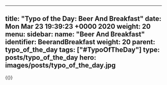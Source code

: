 
---
title: "Typo of the Day: Beer And Breakfast"
date: Mon Mar 23 19:39:23 +0000 2020
weight: 20
menu:
  sidebar:
    name: "Beer And Breakfast"
    identifier: BeerandBreakfast
    weight: 20
    parent: typo_of_the_day
tags: ["#TypoOfTheDay"]
type: posts/typo_of_the_day
hero: images/posts/typo_of_the_day.jpg
---


{{<tweet user="mariatta" id="1242174120218910720">}}

